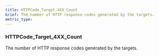 ```yaml
---
title: HTTPCode_Target_4XX_Count
brief: The number of HTTP response codes generated by the targets.
metric_type:
---
```

### HTTPCode_Target_4XX_Count

The number of HTTP response codes generated by the targets.
